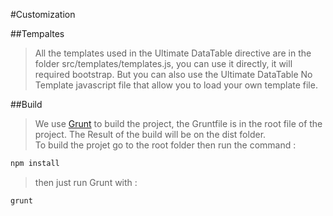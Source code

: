 #Customization

##Tempaltes
> All the templates used in the Ultimate DataTable directive are in the folder src/templates/templates.js, you can use it directly, it will required bootstrap.
But you can also use the Ultimate DataTable No Template javascript file that allow you to load your own template file.

##Build
> We use [Grunt](http://gruntjs.com/getting-started) to build the project, the Gruntfile is in the root file of the project. The Result of the build will be on the dist folder.<br>
To build the projet go to the root folder then run the command :
```sh
npm install
``` 
> then just run Grunt with :
```sh
grunt
```